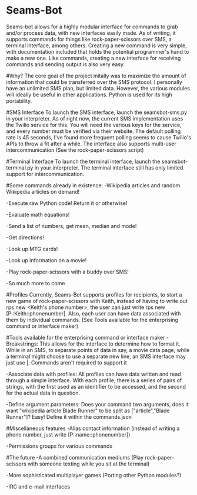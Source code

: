# Seams-Bot
Seams-bot allows for a highly modular interface for commands to grab and/or process data, with new interfaces easily made.
As of writing, it supports commands for things like rock-paper-scissors over SMS, a terminal interface, among others. 
Creating a new command is very simple, with documentation included that holds the potential programmer's hand to make a new one.
Like commands, creating a new interface for receiving commands and sending output is also very easy.

#Why? 
The core goal of the project initally was to maximize the amount of information that could be transferred over the SMS protocol.
I personally have an unlimited SMS plan, but limited data. However, the various modules will ideally be useful in other applications.
Python is used for its high portability.

#SMS Interface
To launch the SMS interface, launch the seamsbot-sms.py in your interpreter. As of right now, the current SMS implementation uses the 
Twilio service for this. You will need the various keys for the service, and every number must be verified via their website. 
The default polling rate is 45 seconds, I've found more frequent polling seems to cause Twilio's APIs to throw a fit after a while.
The interface also supports multi-user intercommunication (See the rock-paper-scissors script) 

#Terminal Interface
To launch the terminal interface, launch the seamsbot-terminal.py in your interpreter. 
The terminal interface still has only limited support for intercommunication.

#Some commands already in existence:
-Wikipedia articles and random Wikipedia articles on demand!

-Execute raw Python code! Return it or otherwise!

-Evaluate math equations!

-Send a list of numbers, get mean, median and mode!

-Get directions!

-Look up MTG cards!

-Look up information on a movie!

-Play rock-paper-scissors with a buddy over SMS!

-So much more to come

#Profiles
Currently, Seams-Bot supports profiles for recipients, to start a new game of rock-paper-scissors with Keith, instead of having to 
write out rps new <Keith's phone number>, the user can just write rps new [P::Keith::phonenumber]. Also, each user can have data
associated with them by individual commands. (See Tools available for the enterprising command or interface maker)

#Tools available for the enterprising command or interface maker
-Breakstrings: This allows for the interface to determine how to format it. While in an SMS, to separate points of data in say,
a movie data page, while a terminal might choose to use a separate new line, an SMS interface may just use |. Commands
aren't required to support it

-Associate data with profiles: All profiles can have data written and read through a simple interface. With each profile,
there is a series of pairs of strings, with the first used as an identifier to be accessed, and the second for the actual data in question.

-Define argument parameters: Does your command two arguments, does it want "wikipedia article Blade Runner" to be split as
["article","Blade Runner"]? Easy! Define it within the commands.json

#Miscellaneous features
-Alias contact information (instead of writing a phone number, just write [P::name::phonenumber])

-Permissions groups for various commands

#The future
-A combined communication mediums (Play rock-paper-scissors with someone texting while you sit at the terminal)

-More sophisticated multiplayer games (Porting other Python modules?)

-IRC and e-mail interfaces
